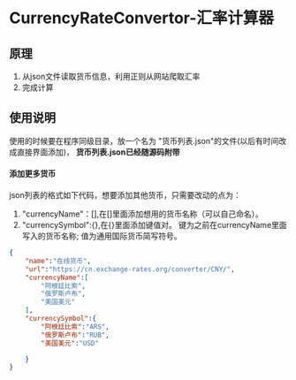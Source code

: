 # CurrencyRateConvertor-汇率计算器
## 原理
1. 从json文件读取货币信息，利用正则从网站爬取汇率
2. 完成计算
## 使用说明
使用的时候要在程序同级目录，放一个名为  "货币列表.json"的文件(以后有时间改成直接界面添加)，
__货币列表.json已经随源码附带__
#### 添加更多货币
json列表的格式如下代码，想要添加其他货币，只需要改动的点为：
1. "currencyName"：[],在[]里面添加想用的货币名称（可以自己命名）。
2. "currencySymbol":{},在{}里面添加键值对。
	 键为之前在currencyName里面写入的货币名称;
	 值为通用国际货币简写符号。
```json
{
	"name":"在线货币",
	"url":"https://cn.exchange-rates.org/converter/CNY/",
	"currencyName":[
		"阿根廷比索",
		"俄罗斯卢布",
		"美国美元"
	],
	"currencySymbol":{
		"阿根廷比索":"ARS",
		"俄罗斯卢布":"RUB",
		"美国美元":"USD"

	}
}
```
